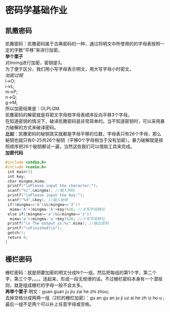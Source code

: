 # 密码学基础作业

## 凯撒密码

凯撒密码：凯撒密码属于古典密码的一种，通过将明文中所使用的的字母表按照一定的字数“平移”来进行加密。<br>
**举个栗子**<br>
对liming进行加密，密钥是3。<br>
为了便于区分，我们用小写字母表示明文，用大写字母小时密文。<br>
*加密过程*<br>
l->O;<br>
i->L;<br>
m->P;<br>
n->Q;<br>
g->M;<br>
所以加密结果是：OLPLQM.<br>
凯撒密码的解密就是将密文字母按字母表顺序反向平移3个字母。<br>
在知道密钥的情况下，破译凯撒密码是非常简单的。当不知道密钥时，可以采用暴力破解的方式来破译密码。<br>
**比如**：凯撒密码的秘钥其实就都是字母平移的位数，字母表只有26个字母，那么秘钥也就只有0-25共26个秘钥（平移0个字母相当于没有加密）。暴力破解就是按照顺序把26个秘钥都试一遍，当然这些我们可以借助工具来完成。<br>
**加密代码**
```C
#include <stdio.h>
#include <conio.h>
 int main(){
 int key;
 char mingma,mima;
 printf("\nPlease input the character:");
 scanf("%c",&mingma); //输入明码
 printf("\nPlease input the key:");
 scanf("%d",&key); //输入秘钥
 if((mingma>='A')&&(mingma<='Z'))
  mima='A'+(mingma-'A'+key)%26; //大写字母移位
 else if((mingma>='a')&&(mingma<='z'))
  mima='a'+(mingma-'a'+key)%26; //小写字母移位
 printf("\n The output is:%c",mima); //输出密码
 printf("\nFinished!\n");
 getch();
 return 0;
}
```
## 栅栏密码
栅栏密码：就是把要加密的明文分成N个一组，然后把每组的第1个字，第二个字，第三个字。。。。连起来，形成一段无规律的话。不过栅栏密码本身有一个潜规则，就是组成栅栏的字母一般不会太多。<br>
**再举个栗子**
明文：guan guan ju jiu zai he zhi zhou;<br>
去掉空格分成两两一组（2栏的栅栏加密）：gu an gu an ju ji uz ai he zh iz ho u ;最后一组不足两个可以补上任意字母或空格。<br>

